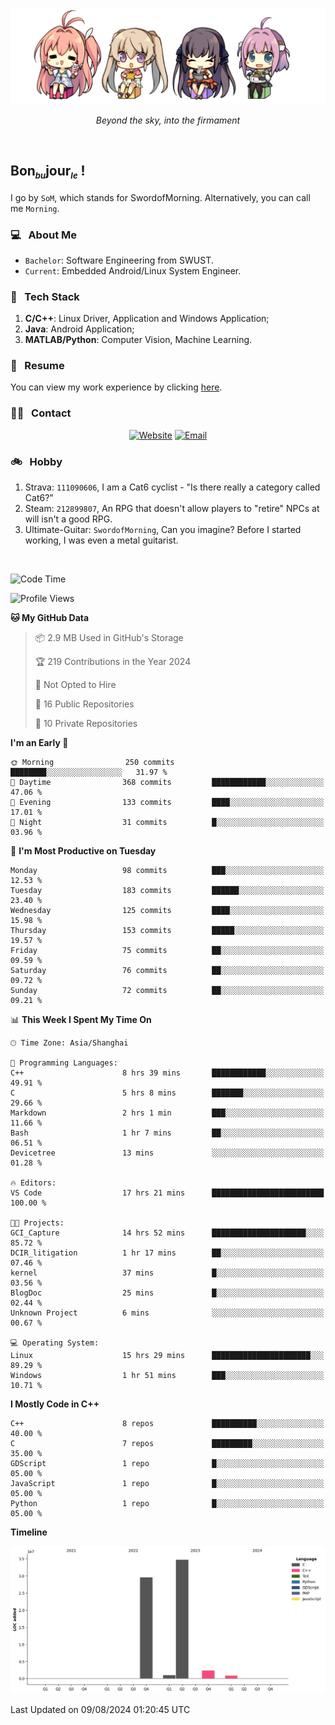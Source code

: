 <img src="./pic/Aokana.png">
<p align="center"><em>Beyond the sky, into the firmament</em></p>

<br/>

## Bon<sub><em><font size=2>bu</font></em></sub>jour<sub><em><font size=2>le</font></em></sub> !

I go by `SoM`, which stands for SwordofMorning. Alternatively, you can call me `Morning`.

### 💻 &nbsp; About Me

- `Bachelor`: Software Engineering from SWUST.
- `Current`: Embedded Android/Linux System Engineer.

### 🔧 &nbsp; Tech Stack

1. **C/C++**: Linux Driver, Application and Windows Application;
2. **Java**: Android Application;
3. **MATLAB/Python**: Computer Vision, Machine Learning.

### 📝 &nbsp; Resume

You can view my work experience by clicking <a href="https://swordofmorning.com/index.php/contact/">here</a>.

### 🤝🏻 &nbsp; Contact

<p align="center">
<a href="https://swordofmorning.com/"><img alt="Website" src="https://img.shields.io/badge/Website-swordofmorning.com-blue?style=flat-square&logo=google-chrome"></a>
<a href="mailto:master@xiaojintao.email
"><img alt="Email" src="https://img.shields.io/badge/Email-master@xiaojintao.email-blue?style=flat-square&logo=gmail"></a>
</p>

### 🚲 &nbsp; Hobby

1. Strava: `111090606`, I am a Cat6 cyclist - "Is there really a category called Cat6?"
2. Steam: `212899807`, An RPG that doesn't allow players to "retire" NPCs at will isn't a good RPG.
3. Ultimate-Guitar: `SwordofMorning`, Can you imagine? Before I started working, I was even a metal guitarist.

<br/>

<!--START_SECTION:waka-->
![Code Time](http://img.shields.io/badge/Code%20Time-9%20hrs%2040%20mins-blue)

![Profile Views](http://img.shields.io/badge/Profile%20Views-0-blue)

**🐱 My GitHub Data** 

> 📦 2.9 MB Used in GitHub's Storage 
 > 
> 🏆 219 Contributions in the Year 2024
 > 
> 🚫 Not Opted to Hire
 > 
> 📜 16 Public Repositories 
 > 
> 🔑 10 Private Repositories 
 > 
**I'm an Early 🐤** 

```text
🌞 Morning                250 commits         ████████░░░░░░░░░░░░░░░░░   31.97 % 
🌆 Daytime                368 commits         ████████████░░░░░░░░░░░░░   47.06 % 
🌃 Evening                133 commits         ████░░░░░░░░░░░░░░░░░░░░░   17.01 % 
🌙 Night                  31 commits          █░░░░░░░░░░░░░░░░░░░░░░░░   03.96 % 
```
📅 **I'm Most Productive on Tuesday** 

```text
Monday                   98 commits          ███░░░░░░░░░░░░░░░░░░░░░░   12.53 % 
Tuesday                  183 commits         ██████░░░░░░░░░░░░░░░░░░░   23.40 % 
Wednesday                125 commits         ████░░░░░░░░░░░░░░░░░░░░░   15.98 % 
Thursday                 153 commits         █████░░░░░░░░░░░░░░░░░░░░   19.57 % 
Friday                   75 commits          ██░░░░░░░░░░░░░░░░░░░░░░░   09.59 % 
Saturday                 76 commits          ██░░░░░░░░░░░░░░░░░░░░░░░   09.72 % 
Sunday                   72 commits          ██░░░░░░░░░░░░░░░░░░░░░░░   09.21 % 
```


📊 **This Week I Spent My Time On** 

```text
🕑︎ Time Zone: Asia/Shanghai

💬 Programming Languages: 
C++                      8 hrs 39 mins       ████████████░░░░░░░░░░░░░   49.91 % 
C                        5 hrs 8 mins        ███████░░░░░░░░░░░░░░░░░░   29.66 % 
Markdown                 2 hrs 1 min         ███░░░░░░░░░░░░░░░░░░░░░░   11.66 % 
Bash                     1 hr 7 mins         ██░░░░░░░░░░░░░░░░░░░░░░░   06.51 % 
Devicetree               13 mins             ░░░░░░░░░░░░░░░░░░░░░░░░░   01.28 % 

🔥 Editors: 
VS Code                  17 hrs 21 mins      █████████████████████████   100.00 % 

🐱‍💻 Projects: 
GCI_Capture              14 hrs 52 mins      █████████████████████░░░░   85.72 % 
DCIR_litigation          1 hr 17 mins        ██░░░░░░░░░░░░░░░░░░░░░░░   07.46 % 
kernel                   37 mins             █░░░░░░░░░░░░░░░░░░░░░░░░   03.56 % 
BlogDoc                  25 mins             █░░░░░░░░░░░░░░░░░░░░░░░░   02.44 % 
Unknown Project          6 mins              ░░░░░░░░░░░░░░░░░░░░░░░░░   00.67 % 

💻 Operating System: 
Linux                    15 hrs 29 mins      ██████████████████████░░░   89.29 % 
Windows                  1 hr 51 mins        ███░░░░░░░░░░░░░░░░░░░░░░   10.71 % 
```

**I Mostly Code in C++** 

```text
C++                      8 repos             ██████████░░░░░░░░░░░░░░░   40.00 % 
C                        7 repos             █████████░░░░░░░░░░░░░░░░   35.00 % 
GDScript                 1 repo              █░░░░░░░░░░░░░░░░░░░░░░░░   05.00 % 
JavaScript               1 repo              █░░░░░░░░░░░░░░░░░░░░░░░░   05.00 % 
Python                   1 repo              █░░░░░░░░░░░░░░░░░░░░░░░░   05.00 % 
```



**Timeline**

![Lines of Code chart](https://raw.githubusercontent.com/SwordofMorning/SwordofMorning/main/assets/bar_graph.png)


 Last Updated on 09/08/2024 01:20:45 UTC
<!--END_SECTION:waka-->
